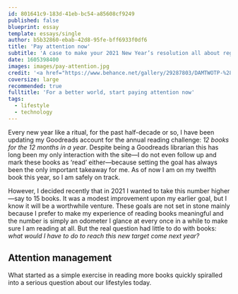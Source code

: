 ```yaml
---
id: 801641c9-183d-41eb-bc54-a85608cf9249
published: false
blueprint: essay
template: essays/single
author: b5b32860-ebab-42d8-95fe-bff6933f0df6
title: 'Pay attention now'
subtitle: 'A case to make your 2021 New Year’s resolution all about regaining your capacity to pay attention.'
date: 1605398400
images: images/pay-attention.jpg
credit: '<a href="https://www.behance.net/gallery/29287803/DAMTWOTP-%28Distraction">Li Huiyuan</a>'
coversize: large
recommended: true
fulltitle: 'For a better world, start paying attention now'
tags:
  - lifestyle
  - technology
---
```

Every new year like a ritual, for the past half-decade or so, I have been updating my Goodreads account for the annual reading challenge: *12 books for the 12 months in a year*. Despite being a Goodreads librarian this has long been my only interaction with the site—I do not even follow up and mark these books as ‘read’ either—because setting the goal has always been the only important takeaway for me. As of now I am on my twelfth book this year, so I am safely on track.

However, I decided recently that in 2021 I wanted to take this number higher—say to 15 books. It was a modest improvement upon my earlier goal, but I know it will be a worthwhile venture. These goals are not set in stone mainly because I prefer to make my experience of reading books meaningful and the number is simply an odometer I glance at every once in a while to make sure I am reading at all. But the real question had little to do with books: *what would I have to do to reach this new target come next year?*

## Attention management
What started as a simple exercise in reading more books quickly spiralled into a serious question about our lifestyles today.